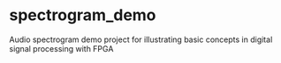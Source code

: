 spectrogram_demo
================

Audio spectrogram demo project for illustrating basic concepts in digital signal processing with FPGA